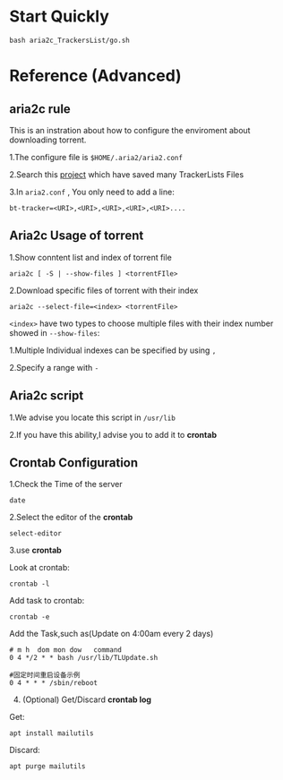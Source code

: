# Start Quickly

```
bash aria2c_TrackersList/go.sh
```

# Reference (Advanced)
## aria2c rule
This is an instration about how to configure the enviroment about downloading torrent.

1.The configure file is `$HOME/.aria2/aria2.conf`

2.Search this [project](https://github.com/ngosang/trackerslist) which have saved many TrackerLists Files

3.In `aria2.conf` , You only need to add a line:
```
bt-tracker=<URI>,<URI>,<URI>,<URI>,<URI>....
```

## Aria2c Usage of torrent

1.Show conntent list and index of torrent file

```
aria2c [ -S | --show-files ] <torrentFIle>
```

2.Download specific files of torrent with their index

```
aria2c --select-file=<index> <torrentFile>
```

`<index>` have two types to choose multiple files with their index number showed in `--show-files`:

1.Multiple Individual indexes can be specified by using `,`

2.Specify a range with `-`

## Aria2c script


1.We advise you locate this script in `/usr/lib`

2.If you have this ability,I advise you to add it to __crontab__

## Crontab Configuration

1.Check the Time of the server
```
date
```

2.Select the editor of the __crontab__

```
select-editor
```

3.use __crontab__

Look at crontab:
```
crontab -l
```
Add task to crontab:
```
crontab -e
```
Add the Task,such as(Update on 4:00am every 2 days)
```
# m h  dom mon dow   command
0 4 */2 * * bash /usr/lib/TLUpdate.sh

#固定时间重启设备示例
0 4 * * * /sbin/reboot
```

4. (Optional) Get/Discard __crontab log__

Get:
```
apt install mailutils
```

Discard:
```
apt purge mailutils
```
